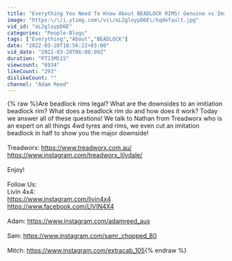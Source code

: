 ```yaml
---
title: "Everything You Need To Know About BEADLOCK RIMS! Genuine vs Imitation Beadlocks What Should You Buy?"
image: "https:\/\/i.ytimg.com\/vi\/oL2gloypD6E\/hqdefault.jpg"
vid_id: "oL2gloypD6E"
categories: "People-Blogs"
tags: ["Everything","About","BEADLOCK"]
date: "2022-03-20T18:56:22+03:00"
vid_date: "2022-03-20T06:00:09Z"
duration: "PT23M51S"
viewcount: "6934"
likeCount: "293"
dislikeCount: ""
channel: "Adam Reed"
---
```

{% raw %}Are beadlock rims legal? What are the downsides to an imitiation beadlock rim? What does a beadlock rim do and how does it work? Today we answer all of these questions! We talk to Nathan from Treadworx who is an expert on all things 4wd tyres and rims, we even cut an imitation beadlock in half to show you the major downside!<br /><br />Treadworx: <a rel="nofollow" target="blank" href="https://www.treadworx.com.au/">https://www.treadworx.com.au/</a> <br /><a rel="nofollow" target="blank" href="https://www.instagram.com/treadworx_lilydale/">https://www.instagram.com/treadworx_lilydale/</a> <br /><br />Enjoy!<br /><br />Follow Us:<br />Livin 4x4:<br /><a rel="nofollow" target="blank" href="https://www.instagram.com/livin4x4​​​">https://www.instagram.com/livin4x4​​​</a><br /><a rel="nofollow" target="blank" href="https://www.facebook.com/LIVIN4X4​​​​​​​">https://www.facebook.com/LIVIN4X4​​​​​​​</a><br /><br />Adam: <a rel="nofollow" target="blank" href="https://www.instagram.com/adamreed_aus">https://www.instagram.com/adamreed_aus</a><br /><br />Sam: <a rel="nofollow" target="blank" href="https://www.instagram.com/samr_chopped_80">https://www.instagram.com/samr_chopped_80</a><br /><br />Mitch: <a rel="nofollow" target="blank" href="https://www.instagram.com/extracab_105">https://www.instagram.com/extracab_105</a>{% endraw %}
